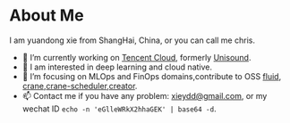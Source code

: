 # About Me


I am yuandong xie from ShangHai, China, or you can call me chris.

- 🔭 I’m currently working on [Tencent Cloud](https://cloud.tencent.com/), formerly [Unisound](https://www.unisound.com/).
- 👀 I am interested in deep learning and cloud native.
- 🌱 I’m focusing on MLOps and FinOps domains,contribute to OSS [fluid](https://github.com/fluid-cloudnative/fluid), [crane](https://github.com/gocrane/crane),[crane-scheduler](https://github.com/gocrane/crane-scheduler),[creator](https://github.com/gocrane/creator).
- 📫  Contact me if you have any problem: xieydd@gmail.com, or my wechat ID `echo -n 'eGlleWRkX2hhaGEK' | base64 -d`.

